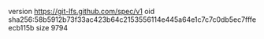 version https://git-lfs.github.com/spec/v1
oid sha256:58b5912b73f33ac423b64c2153556114e445a64e1c7c7c0db5ec7fffeecb115b
size 9794

